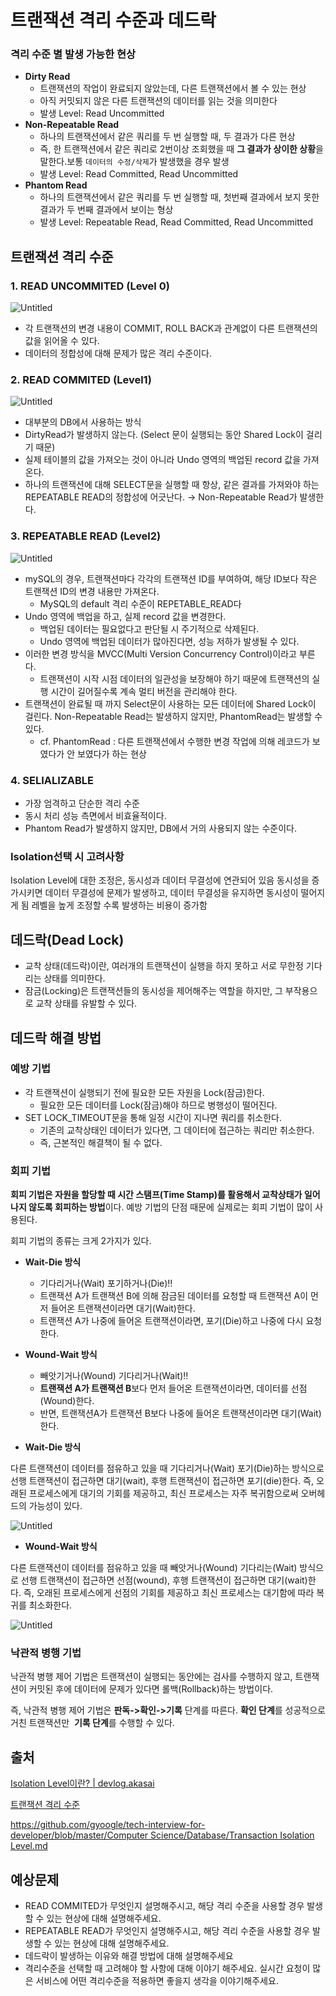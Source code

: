 
# 트랜잭션 격리 수준과 데드락

### 격리 수준 별 발생 가능한 현상

- **Dirty Read**
    - 트랜잭션의 작업이 완료되지 않았는데, 다른 트랜잭션에서 볼 수 있는 현상
    - 아직 커밋되지 않은 다른 트랜잭션의 데이터를 읽는 것을 의미한다
    - 발생 Level: Read Uncommitted
- **Non-Repeatable Read**
    - 하나의 트랜잭션에서 같은 쿼리를 두 번 실행할 때, 두 결과가 다른 현상
    - 즉, 한 트랜잭션에서 같은 쿼리로 2번이상 조회했을 때 **그 결과가 상이한 상황**을 말한다.보통 `데이터의 수정/삭제`가 발생했을 경우 발생
    - 발생 Level: Read Committed, Read Uncommitted
- **Phantom Read**
    - 하나의 트랜잭션에서 같은 쿼리를 두 번 실행할 때, 첫번째 결과에서 보지 못한 결과가 두 번째 결과에서 보이는 형상
    - 발생 Level: Repeatable Read, Read Committed, Read Uncommitted

## 트랜잭션 격리 수준

### 1. READ UNCOMMITED (Level 0)

![Untitled](img/read_uncommited.png)

- 각 트랜잭션의 변경 내용이 COMMIT, ROLL BACK과 관계없이 다른 트랜잭션의 값을 읽어올 수 있다.
- 데이터의 정합성에 대해 문제가 많은 격리 수준이다.

### 2. READ COMMITED (Level1)

![Untitled](img/read_commited.png)

- 대부분의 DB에서 사용하는 방식
- DirtyRead가 발생하지 않는다. (Select 문이 실행되는 동안 Shared Lock이 걸리기 때문)
- 실제 테이블의 값을 가져오는 것이 아니라 Undo 영역의 백업된 record 값을 가져온다.
- 하나의 트랜잭션에 대해 SELECT문을 실행할 때 항상, 같은 결과를 가져와야 하는 REPEATABLE READ의 정합성에 어긋난다. → Non-Repeatable Read가 발생한다.

### 3. REPEATABLE READ (Level2)

![Untitled](img/repeatable_read.png)

- mySQL의 경우, 트랜잭션마다 각각의 트랜잭션 ID를 부여하여, 해당 ID보다 작은 트랜잭션 ID의 변경 내용만 가져온다.
    - MySQL의 default 격리 수준이 REPETABLE_READ다
- Undo 영역에 백업을 하고, 실제 record 값을 변경한다.
    - 백업된 데이터는 필요없다고 판단될 시 주기적으로 삭제된다.
    - Undo 영역에 백업된 데이터가 많아진다면, 성능 저하가 발생될 수 있다.
- 이러한 변경 방식을 MVCC(Multi Version Concurrency Control)이라고 부른다.
    - 트랜잭션이 시작 시점 데이터의 일관성을 보장해야 하기 때문에 트랜잭션의 실행 시간이 길어질수록 계속 멀티 버전을 관리해야 한다.
- 트랜잭션이 완료될 때 까지 Select문이 사용하는 모든 데이터에 Shared Lock이 걸린다. Non-Repeatable Read는 발생하지 않지만, PhantomRead는 발생할 수 있다.
    - cf. PhantomRead : 다른 트랜잭션에서 수행한 변경 작업에 의해 레코드가 보였다가 안 보였다가 하는 현상

### 4. SELIALIZABLE

- 가장 엄격하고 단순한 격리 수준
- 동시 처리 성능 측면에서 비효율적이다.
- Phantom Read가 발생하지 않지만, DB에서 거의 사용되지 않는 수준이다.

### Isolation선택 시 고려사항
Isolation Level에 대한 조정은, 동시성과 데이터 무결성에 연관되어 있음
동시성을 증가시키면 데이터 무결성에 문제가 발생하고, 데이터 무결성을 유지하면 동시성이 떨어지게 됨
레벨을 높게 조정할 수록 발생하는 비용이 증가함

## 데드락(Dead Lock)

- 교착 상태(데드락)이란, 여러개의 트랜잭션이 실행을 하지 못하고 서로 무한정 기다리는 상태를 의미한다.
- 잠금(Locking)은 트랜잭션들의 동시성을 제어해주는 역할을 하지만, 그 부작용으로 교착 상태를 유발할 수 있다.

## 데드락 해결 방법

### 예방 기법

- 각 트랜잭션이 실행되기 전에 필요한 모든 자원을 Lock(잠금)한다.
    - 필요한 모든 데이터를 Lock(잠금)해야 하므로 병행성이 떨어진다.
- SET LOCK_TIMEOUT문을 통해 일정 시간이 지나면 쿼리를 취소한다.
    - 기존의 교착상태인 데이터가 있다면, 그 데이터에 접근하는 쿼리만 취소한다.
    - 즉, 근본적인 해결책이 될 수 없다.

### 회피 기법

**회피 기법은 자원을 할당할 때 시간 스탬프(Time Stamp)를 활용해서 교착상태가 일어나지 않도록 회피하는 방법**이다. 예방 기법의 단점 때문에 실제로는 회피 기법이 많이 사용된다.

회피 기법의 종류는 크게 2가지가 있다.

- **Wait-Die 방식**
    - 기다리거나(Wait) 포기하거나(Die)‼️
    - 트랜잭션 A가 트랜잭션 B에 의해 잠금된 데이터를 요청할 때 트랜잭션 A이 먼저 들어온 트랜잭션이라면 대기(Wait)한다.
    - 트랜잭션 A가 나중에 들어온 트랜잭션이라면, 포기(Die)하고 나중에 다시 요청한다.
- **Wound-Wait 방식**
    - 빼앗기거나(Wound) 기다리거나(Wait)‼️
    - **트랜잭션 A가 트랜잭션 B**보다 먼저 들어온 트랜잭션이라면, 데이터를 선점(Wound)한다.
    - 반면, 트랜잭션A가 트랜잭션 B보다 나중에 들어온 트랜잭션이라면 대기(Wait)한다.

- **Wait-Die 방식**

다른 트랜잭션이 데이터를 점유하고 있을 때 기다리거나(Wait) 포기(Die)하는 방식으로 선행 트랜잭션이 접근하면 대기(wait), 후행 트랜잭션이 접근하면 포기(die)한다. 즉, 오래된 프로세스에게 대기의 기회를 제공하고, 최신 프로세스는 자주 복귀함으로써 오버헤드의 가능성이 있다.

![Untitled](img/wait_die.png)

- **Wound-Wait 방식**

다른 트랜잭션이 데이터를 점유하고 있을 때 빼앗거나(Wound) 기다리는(Wait) 방식으로 선행 트랜잭션이 접근하면 선점(wound), 후행 트랜잭션이 접근하면 대기(wait)한다. 즉, 오래된 프로세스에게 선점의 기회를 제공하고 최신 프로세스는 대기함에 따라 복귀를 최소화한다.

![Untitled](img/wound-wait.png)

### 낙관적 병행 기법

낙관적 병행 제어 기법은 트랜잭션이 실행되는 동안에는 검사를 수행하지 않고, 트랜잭션이 커밋된 후에 데이터에 문제가 있다면 롤백(Rollback)하는 방법이다.

즉, 낙관적 병행 제어 기법은 **판독->확인->기록** 단계를 따른다. **확인 단계**를 성공적으로 거친 트랜잭션만  **기록 단계**를 수행할 수 있다.

## 출처

[Isolation Level이란? | devlog.akasai](https://akasai.space/db/about_isolation/)

[트랜잭션 격리 수준](https://tecoble.techcourse.co.kr/post/2022-11-07-mysql-isolation/)

[https://github.com/gyoogle/tech-interview-for-developer/blob/master/Computer Science/Database/Transaction Isolation Level.md](https://github.com/gyoogle/tech-interview-for-developer/blob/master/Computer%20Science/Database/Transaction%20Isolation%20Level.md)

## 예상문제

- READ COMMITED가 무엇인지 설명해주시고, 해당 격리 수준을 사용할 경우 발생할 수 있는 현상에 대해 설명해주세요.
- REPEATABLE READ가 무엇인지 설명해주시고, 해당 격리 수준을 사용할 경우 발생할 수 있는 현상에 대해 설명해주세요.
- 데드락이 발생하는 이유와 해결 방법에 대해 설명해주세요
- 격리수준을 선택할 때 고려해야 할 사항에 대해 이야기 해주세요. 실시간 요청이 많은 서비스에 어떤 격리수준을 적용하면 좋을지 생각을 이야기해주세요.